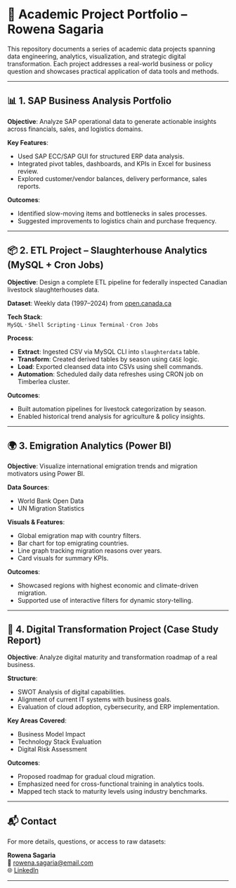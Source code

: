 # 📘 Academic Project Portfolio – Rowena Sagaria

This repository documents a series of academic data projects spanning data engineering, analytics, visualization, and strategic digital transformation. Each project addresses a real-world business or policy question and showcases practical application of data tools and methods.

---

## 📊 1. SAP Business Analysis Portfolio

**Objective**: Analyze SAP operational data to generate actionable insights across financials, sales, and logistics domains.

**Key Features**:
- Used SAP ECC/SAP GUI for structured ERP data analysis.
- Integrated pivot tables, dashboards, and KPIs in Excel for business review.
- Explored customer/vendor balances, delivery performance, sales reports.

**Outcomes**:
- Identified slow-moving items and bottlenecks in sales processes.
- Suggested improvements to logistics chain and purchase frequency.

---

## 📦 2. ETL Project – Slaughterhouse Analytics (MySQL + Cron Jobs)

**Objective**: Design a complete ETL pipeline for federally inspected Canadian livestock slaughterhouses data.

**Dataset**: Weekly data (1997–2024) from [open.canada.ca](https://open.canada.ca/data/en/dataset/3c981dfe-30ac-44cb-b9a3-0fb450913d1b)

**Tech Stack**:  
`MySQL` · `Shell Scripting` · `Linux Terminal` · `Cron Jobs`

**Process**:
- **Extract**: Ingested CSV via MySQL CLI into `slaughterdata` table.
- **Transform**: Created derived tables by season using `CASE` logic.
- **Load**: Exported cleansed data into CSVs using shell commands.
- **Automation**: Scheduled daily data refreshes using CRON job on Timberlea cluster.

**Outcomes**:
- Built automation pipelines for livestock categorization by season.
- Enabled historical trend analysis for agriculture & policy insights.

---

## 🌍 3. Emigration Analytics (Power BI)

**Objective**: Visualize international emigration trends and migration motivators using Power BI.

**Data Sources**:
- World Bank Open Data
- UN Migration Statistics

**Visuals & Features**:
- Global emigration map with country filters.
- Bar chart for top emigrating countries.
- Line graph tracking migration reasons over years.
- Card visuals for summary KPIs.

**Outcomes**:
- Showcased regions with highest economic and climate-driven migration.
- Supported use of interactive filters for dynamic story-telling.

---

## 🧭 4. Digital Transformation Project (Case Study Report)

**Objective**: Analyze digital maturity and transformation roadmap of a real business.

**Structure**:
- SWOT Analysis of digital capabilities.
- Alignment of current IT systems with business goals.
- Evaluation of cloud adoption, cybersecurity, and ERP implementation.

**Key Areas Covered**:
- Business Model Impact
- Technology Stack Evaluation
- Digital Risk Assessment

**Outcomes**:
- Proposed roadmap for gradual cloud migration.
- Emphasized need for cross-functional training in analytics tools.
- Mapped tech stack to maturity levels using industry benchmarks.

---

## 📬 Contact

For more details, questions, or access to raw datasets:

**Rowena Sagaria**  
📧 rowena.sagaria@email.com  
🌐 [LinkedIn](https://www.linkedin.com/in/rowenasagaria)

---

